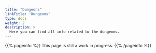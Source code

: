 ```yaml
---
title: "Dungeons"
linkTitle: "Dungeons"
type: docs
weight: 2
description: >
  Here you can find all info related to the dungeons.
---
```


{{% pageinfo %}}
This page is still a work in progress.
{{% /pageinfo %}}